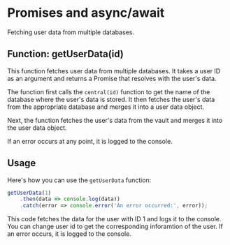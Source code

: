 # Promises and async/await

Fetching user data from multiple databases.


## Function: getUserData(id)

This function fetches user data from multiple databases. It takes a user ID as an argument and returns a Promise that resolves with the user's data.

The function first calls the `central(id)` function to get the name of the database where the user's data is stored. It then fetches the user's data from the appropriate database and merges it into a user data object.

Next, the function fetches the user's data from the vault and merges it into the user data object.

If an error occurs at any point, it is logged to the console.

## Usage

Here's how you can use the `getUserData` function:

```javascript
getUserData(1)
    .then(data => console.log(data))
    .catch(error => console.error('An error occurred:', error));
```

This code fetches the data for the user with ID 1 and logs it to the console. You can change user id to get the corresponding inforamtion of the user. If an error occurs, it is logged to the console.